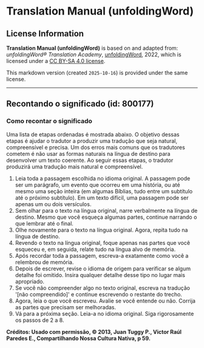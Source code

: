 # Translation Manual (unfoldingWord)

## License Information

**Translation Manual (unfoldingWord)** is based on and adapted from: _unfoldingWord® Translation Academy_, [unfoldingWord](https://unfoldingword.org/utw), 2022, which is licensed under a [CC BY-SA 4.0 license](https://creativecommons.org/licenses/by-sa/4.0/legalcode.en).

This markdown version (created `2025-10-16`) is provided under the same license.



--------------------------------

## Recontando o significado (id: 800177)

### Como recontar o significado

Uma lista de etapas ordenadas é mostrada abaixo. O objetivo dessas etapas é ajudar o tradutor a produzir uma tradução que seja natural, compreensível e precisa. Um dos erros mais comuns que os tradutores cometem é não usar as formas naturais na língua de destino para desenvolver um texto coerente. Ao seguir essas etapas, o tradutor produzirá uma tradução mais natural e compreensível.

1. Leia toda a passagem escolhida no idioma original. A passagem pode ser um parágrafo, um evento que ocorreu em uma história, ou até mesmo uma seção inteira (em algumas Bíblias, tudo entre um subtítulo até o próximo subtítulo). Em um texto difícil, uma passagem pode ser apenas um ou dois versículos.
2. Sem olhar para o texto na língua original, narre verbalmente na língua de destino. Mesmo que você esqueça algumas partes, continue narrando o que lembrar até o final.
3. Olhe novamente para o texto na língua original. Agora, repita tudo na língua de destino.
4. Revendo o texto na língua original, foque apenas nas partes que você esqueceu e, em seguida, relate tudo na língua alvo de memória.
5. Após recordar toda a passagem, escreva\-a exatamente como você a relembrou de memória.
6. Depois de escrever, revise o idioma de origem para verificar se algum detalhe foi omitido. Insira qualquer detalhe desse tipo no lugar mais apropriado.
7. Se você não compreender algo no texto original, escreva na tradução '\[não compreendido]' e continue escrevendo o restante do trecho.
8. Agora, leia o que você escreveu. Avalie se você entende ou não. Corrija as partes que precisam ser melhoradas.
9. Vá para a próxima seção. Leia\-a no idioma original. Siga rigorosamente os passos de 2 a 8\.

**Créditos: Usado com permissão, © 2013, Juan Tuggy P., Victor Raúl Paredes E., Compartilhando Nossa Cultura Nativa, p 59\.**


